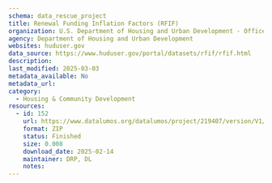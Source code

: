 ```yaml
---
schema: data_rescue_project 
title: Renewal Funding Inflation Factors (RFIF)
organization: U.S. Department of Housing and Urban Development - Office of Policy Development and Research
agency: Department of Housing and Urban Development
websites: huduser.gov
data_source: https://www.huduser.gov/portal/datasets/rfif/rfif.html
description: 
last_modified: 2025-03-03
metadata_available: No
metadata_url: 
category:
  - Housing & Community Development 
resources:
  - id: 152
    url: https://www.datalumos.org/datalumos/project/219407/version/V1/view
    format: ZIP
    status: Finished
    size: 0.008
    download_date: 2025-02-14
    maintainer: DRP, DL
    notes: 
---
```


